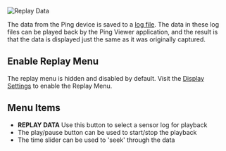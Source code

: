 ![Replay Data](/images/viewer/replay-data.png)

The data from the Ping device is saved to a [log file](logging-and-user-files.md#sensor-logs). The data in these log files can be played back by the Ping Viewer application, and the result is that the data is displayed just the same as it was originally captured.

## Enable Replay Menu

The replay menu is hidden and disabled by default. Visit the [Display Settings](display-settings.md) to enable the Replay Menu.

## Menu Items

- **REPLAY DATA** Use this button to select a sensor log for playback
- The play/pause button can be used to start/stop the playback
- The time slider can be used to 'seek' through the data
